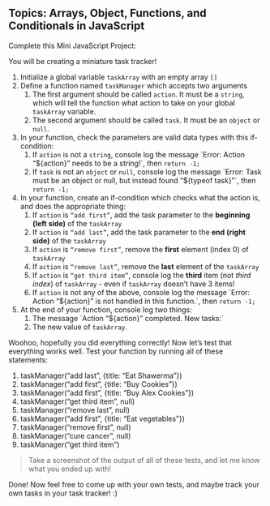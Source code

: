 ## Topics: Arrays, Object, Functions, and Conditionals in JavaScript

Complete this Mini JavaScript Project:

You will be creating a miniature task tracker!

1. Initialize a global variable `taskArray` with an empty array `[]`
2. Define a function named `taskManager` which accepts two arguments
    1. The first argument should be called `action`. It must be a `string`, which will tell the function what action to take on your global `taskArray` variable.
    2. The second argument should be called `task`. It must be an `object` or `null`.
3. In your function, check the parameters are valid data types with this if-condition:
    1. If `action` is not a `string`, console log the message \`Error: Action “\${action}” needs to be a string!\`, then `return -1;`
    2. If `task` is not an `object` or `null`, console log the message \`Error: Task must be an object or null, but instead found “\${typeof task}”\`, then `return -1;`
4. In your function, create an if-condition which checks what the action is, and does the appropriate thing:
    1. If `action` is `“add first”`, add the task parameter to the **beginning (left side)** of the `taskArray`
    2. If `action` is `“add last”`, add the task parameter to the **end (right side)** of the `taskArray`
    3. If `action` is `“remove first”`, remove the **first** element (index 0) of `taskArray`
    4. If `action` is `“remove last”`, remove the **last** element of the `taskArray`
    5. If `action` is `“get third item”`, console log the **third** item (not _third index_) of `taskArray` - even if `taskArray` doesn’t have 3 items!
    6. If `action` is not any of the above, console log the message \`Error: Action “\${action}” is not handled in this function.\`, then `return -1;`
5. At the end of your function, console log two things:
    1. The message \`Action “\${action}” completed. New tasks:\`
    2. The new value of `taskArray`.

Woohoo, hopefully you did everything correctly! Now let’s test that everything works well. Test your function by running all of these statements:

1. taskManager(“add last”, {title: “Eat Shawerma”})
2. taskManager(“add first”, {title: “Buy Cookies”})
3. taskManager(“add first”, {title: “Buy Alex Cookies”})
4. taskManager(“get third item”, null)
5. taskManager(“remove last”, null)
6. taskManager(“add first”, {title: “Eat vegetables”})
7. taskManager(“remove first”, null)
8. taskManager(“cure cancer”, null)
9. taskManager(“get third item”)

> Take a screenshot of the output of all of these tests, and let me know what you ended up with!

Done! Now feel free to come up with your own tests, and maybe track your own tasks in your task tracker! :)
